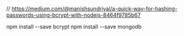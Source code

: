 // https://medium.com/@manishsundriyal/a-quick-way-for-hashing-passwords-using-bcrypt-with-nodejs-8464f9785b67


npm install --save bcrypt 
npm install --save mongodb



